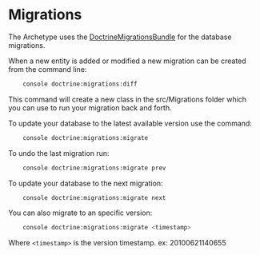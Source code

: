 # Migrations

The Archetype uses the
[DoctrineMigrationsBundle](http://symfony.com/doc/current/bundles/DoctrineMigrationsBundle/index.html)
for the database migrations.

When a new entity is added or modified a new migration can be created from the command line:

```bash
    console doctrine:migrations:diff
```

This command will create a new class in the src/Migrations folder which you can use to run your
migration back and forth.

To update your database to the latest available version use the command:

```bash
    console doctrine:migrations:migrate
```

To undo the last migration run:

```bash
    console doctrine:migrations:migrate prev
```

To update your database to the next migration:

```bash
    console doctrine:migrations:migrate next
```

You can also migrate to an specific version:

```bash
    console doctrine:migrations:migrate <timestamp>
```

Where `<timestamp>` is the version timestamp. ex: 20100621140655
